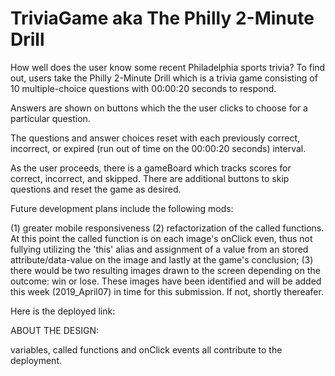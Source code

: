 # TriviaGame aka The Philly 2-Minute Drill

How well does the user know some recent Philadelphia sports trivia? To find out, users take the Philly 2-Minute Drill which is a trivia game consisting of 10 multiple-choice questions with 00:00:20 seconds to respond. 

Answers are shown on buttons which the the user clicks to choose for a particular question. 

The questions and answer choices reset with each previously correct, incorrect, or expired (run out of time on the 00:00:20 seconds) interval.

As the user proceeds, there is a gameBoard which tracks scores for correct, incorrect, and skipped. There are additional buttons to skip questions and reset the game as desired.

Future development plans include the following mods:

(1) greater mobile responsiveness (2) refactorization of the called functions. At this point the called function is on each image's onClick even, thus not fullying utilizing the 'this' alias and assignment of a value from an stored attribute/data-value on the image and lastly at the game's conclusion; (3) there would be two resulting images drawn to the screen depending on the outcome: win or lose. These images have been identified and will be added this week (2019_April07) in time for this submission. If not, shortly thereafer.

Here is the deployed link:



ABOUT THE DESIGN:

variables, called functions and onClick events all contribute to the deployment.

